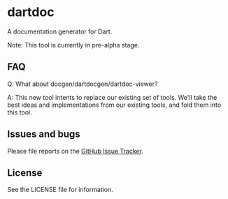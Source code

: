 # dartdoc

A documentation generator for Dart.

Note: This tool is currently in pre-alpha stage.

## FAQ

Q: What about docgen/dartdocgen/dartdoc-viewer?

A: This new tool intents to replace our existing set of tools. We'll take the best
ideas and implementations from our existing tools, and fold them into this tool.

## Issues and bugs

Please file reports on the [GitHub Issue Tracker][issues].

## License

See the LICENSE file for information.

[issues]: https://github.com/dart-lang/dartdoc/issues

